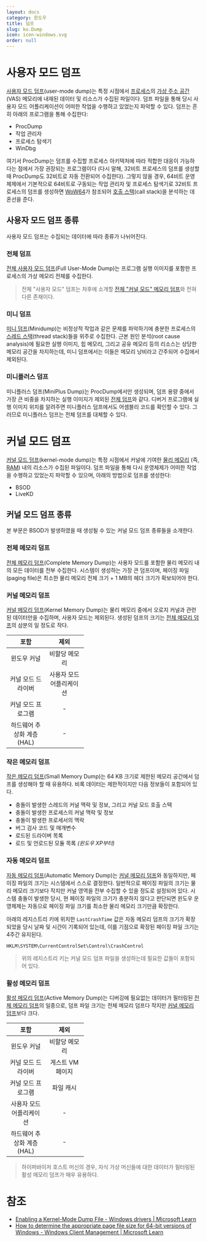 ```yaml
---
layout: docs
category: 윈도우
title: 덤프
slug: ko.Dump
icon: icon-windows.svg
order: null
---
```

# 사용자 모드 덤프
[사용자 모드 덤프](https://docs.microsoft.com/ko-kr/windows-hardware/drivers/debugger/user-mode-dump-files)(user-mode dump)는 특정 시점에서 [프로세스](ko.Process)의 [가상 주소 공간](ko.Memory#가상-주소-공간) (VAS) 메모리에 내재된 데이터 및 리소스가 수집된 파일이다. 덤프 파일을 통해 당시 사용자 모드 어플리케이션이 어떠한 작업을 수행하고 있었는지 파악할 수 있다. 덤프는 흔히 아래의 프로그램을 통해 수집한다:

* ProcDump
* 작업 관리자
* 프로세스 탐색기
* WinDbg

여기서 ProcDump는 덤프를 수집할 프로세스 아키텍처에 따라 적합한 대응이 가능하다는 점에서 가장 권장되는 프로그램이다 (다시 말해, 32비트 프로세스의 덤프를 생성할 때 ProcDump도 32비트로 자동 전환되어 수집한다). 그렇지 않을 경우, 64비트 운영체제에서 기본적으로 64비트로 구동되는 작업 관리자 및 프로세스 탐색기로 32비트 프로세스의 덤프를 생성하면 [WoW64](https://ko.wikipedia.org/wiki/WOW64)가 참조되어 [호출 스택](https://ko.wikipedia.org/wiki/콜_스택)(call stack)을 분석하는 데 혼선을 준다.

## 사용자 모드 덤프 종류
사용자 모드 덤프는 수집되는 데이터에 따라 종류가 나뉘어진다.

### 전체 덤프
[전체 사용자 모드 덤프](https://docs.microsoft.com/ko-kr/windows-hardware/drivers/debugger/user-mode-dump-files#full)(Full User-Mode Dump)는 프로그램 실행 이미지를 포함한 프로세스의 가상 메모리 전체를 수집한다.

> 전체 "사용자 모드" 덤프는 차후에 소개할 [전체 "커널 모드" 메모리 덤프](#complete-memory-dump)와 전혀 다른 존재이다.

### 미니 덤프
[미니 덤프](https://docs.microsoft.com/ko-kr/windows-hardware/drivers/debugger/user-mode-dump-files#minidumps)(Minidump)는 비정상적 작업과 같은 문제를 파악하기에 충분한 프로세스의 [스레드 스택](ko.Process#스레드)(thread stack)들을 위주로 수집한다. 근본 원인 분석(root cause analysis)에 필요한 실행 이미지, 힙 메모리, 그리고 공유 메모리 등의 리소스는 상당한 메모리 공간을 차지하는데, 미니 덤프에서는 이들은 메모리 낭비라고 간주되어 수집에서 제외된다.

### 미니플러스 덤프
미니플러스 덤프(MiniPlus Dump)는 ProcDump에서만 생성되며, 덤프 용량 중에서 가장 큰 비중을 차지하는 실행 이미지가 제외된 [전체 덤프](#full-dump)와 같다. 디버거 프로그램에 실행 이미지 위치를 알려주면 미니플러스 덤프에서도 어셈블리 코드를 확인할 수 있다. 그러므로 미니플러스 덤프는 전체 덤프를 대체할 수 있다.

# 커널 모드 덤프
[커널 모드 덤프](https://docs.microsoft.com/ko-kr/windows-hardware/drivers/debugger/kernel-mode-dump-files)(kernel-mode dump)는 특정 시점에서 커널에 기여한 [물리 메모리](https://en.wikipedia.org/wiki/Computer_memory) (즉, [RAM](https://en.wikipedia.org/wiki/Random-access_memory)) 내의 리소스가 수집된 파일이다. 덤프 파일을 통해 다시 운영체제가 어떠한 작업을 수행하고 있었는지 파악할 수 있으며, 아래의 방법으로 덤프를 생성한다:

* BSOD
* LiveKD

## 커널 모드 덤프 종류
본 부문은 BSOD가 발생하였을 때 생성될 수 있는 커널 모드 덤프 종류들을 소개한다.

### 전체 메모리 덤프
[전체 메모리 덤프](https://docs.microsoft.com/ko-kr/windows-hardware/drivers/debugger/complete-memory-dump)(Complete Memory Dump)는 사용자 모드를 포함한 물리 메모리 내의 모든 데이터를 전부 수집한다. 시스템이 생성하는 가장 큰 덤프이며, 페이징 파일(paging file)은 최소한 물리 메모리 전체 크기 + 1 MB의 헤더 크기가 확보되어야 한다.

### 커널 메모리 덤프
[커널 메모리 덤프](https://docs.microsoft.com/ko-kr/windows-hardware/drivers/debugger/kernel-memory-dump)(Kernel Memory Dump)는 물리 메모리 중에서 오로지 커널과 관련된 데이터만을 수집하며, 사용자 모드는 제외된다. 생성된 덤프의 크기는 [전체 메모리 덤프](#complete-memory-dump)의 삼분의 일 정도로 작다.

<table style="table-layout: fixed; width: 40%">
<thead><tr><th style="width: 50%;">포함</th><th style="width: 50%;">제외</th></tr></thead>
<tbody style="text-align: center;">
<tr><td>윈도우 커널</td><td>비할당 메모리</td></tr>
<tr><td>커널 모드 드라이버</td><td>사용자 모드 어플리케이션</td></tr>
<tr><td>커널 모드 프로그램</td><td>-</td></tr>
<tr><td>하드웨어 추상화 계층 (HAL)</td><td>-</td></tr>
</tbody>
</table>

### 작은 메모리 덤프
[작은 메모리 덤프](https://docs.microsoft.com/ko-kr/windows-hardware/drivers/debugger/small-memory-dump)(Small Memory Dump)는 64 KB 크기로 제한된 메모리 공간에서 덤프를 생성해야 할 때 유용하다. 비록 데이터는 제한적이지만 다음 정보들이 포함되어 있다.

* 충돌이 발생한 스레드의 커널 맥락 및 정보, 그리고 커널 모드 호출 스택
* 충돌이 발생한 프로세스의 커널 맥락 및 정보
* 충돌이 발생한 프로세서의 맥락
* 버그 검사 코드 및 매개변수
* 로드된 드라이버 목록
* 로드 및 언로드된 모듈 목록 *(윈도우 XP부터)*

### 자동 메모리 덤프
[자동 메모리 덤프](https://docs.microsoft.com/ko-kr/windows-hardware/drivers/debugger/automatic-memory-dump)(Automatic Memory Dump)는 [커널 메모리 덤프](#kernel-memory-dump)와 동일하지만, 페이징 파일의 크기는 시스템에서 스스로 결정한다. 일반적으로 페이징 파일의 크기는 물리 메모리 크기보다 작지만 커널 영역을 전부 수집할 수 있을 정도로 설정되어 있다. 시스템 충돌이 발생한 당시, 현 페이징 파일의 크기가 충분하지 않다고 판단되면 윈도우 운영체제는 자동으로 페이징 파일 크기를 최소한 물리 메모리 크기만큼 확장한다.

아래의 레지스트리 키에 위치한 `LastCrashTime` 값은 자동 메모리 덤프의 크기가 확장되었을 당시 날짜 및 시간이 기록되어 있는데, 이를 기점으로 확장된 페이징 파일 크기는 4주간 유지된다.

```
HKLM\SYSTEM\CurrentControlSet\Control\CrashControl
```

> 위의 레지스트리 키는 커널 모드 덤프 파일을 생성하는데 필요한 값들이 포함되어 있다.

### 활성 메모리 덤프
[활성 메모리 덤프](https://docs.microsoft.com/ko-kr/windows-hardware/drivers/debugger/active-memory-dump)(Active Memory Dump)는 디버깅에 필요없는 데이터가 필터링된 [전체 메모리 덤프](#complete-memory-dump)의 일종으로, 덤프 파일 크기는 전체 메모리 덤프다 작지만 [커널 메모리 덤프](#kernel-memory-dump)보다 크다.

<table style="table-layout: fixed; width: 40%">
<thead><tr><th style="width: 50%;">포함</th><th style="width: 50%;">제외</th></tr></thead>
<tbody style="text-align: center;">
<tr><td>윈도우 커널</td><td>비할당 메모리</td></tr>
<tr><td>커널 모드 드라이버</td><td>게스트 VM 페이지</td></tr>
<tr><td>커널 모드 프로그램</td><td>파일 캐시</td></tr>
<tr><td>사용자 모드 어플리케이션</td><td>-</td></tr>
<tr><td>하드웨어 추상화 계층 (HAL)</td><td>-</td></tr>
</tbody>
</table>

> 하이퍼바이저 호스트 머신의 경우, 자식 가상 머신들에 대한 데이터가 필터링된 활성 메모리 덤프가 매우 유용하다.

# 참조
* [Enabling a Kernel-Mode Dump File - Windows drivers &#124; Microsoft Learn](https://docs.microsoft.com/en-us/windows-hardware/drivers/debugger/enabling-a-kernel-mode-dump-file)
* [How to determine the appropriate page file size for 64-bit versions of Windows - Windows Client Management &#124; Microsoft Learn](https://learn.microsoft.com/en-us/windows/client-management/determine-appropriate-page-file-size)